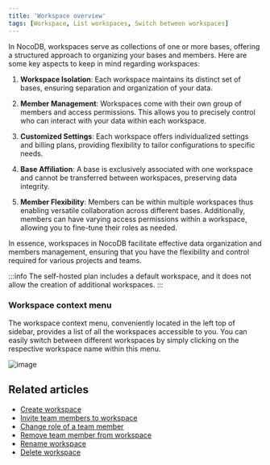 ```yaml
---
title: 'Workspace overview'
tags: [Workspace, List workspaces, Switch between workspaces]
---
```


In NocoDB, workspaces serve as collections of one or more bases, offering a structured approach to organizing your bases and members. Here are some key aspects to keep in mind regarding workspaces:

1. **Workspace Isolation**: Each workspace maintains its distinct set of bases, ensuring separation and organization of your data.

2. **Member Management**: Workspaces come with their own group of members and access permissions. This allows you to precisely control who can interact with your data within each workspace.

3. **Customized Settings**: Each workspace offers individualized settings and billing plans, providing flexibility to tailor configurations to specific needs.

4. **Base Affiliation**: A base is exclusively associated with one workspace and cannot be transferred between workspaces, preserving data integrity.

5. **Member Flexibility**: Members can be within multiple workspaces thus enabling versatile collaboration across different bases. Additionally, members can have varying access permissions within a workspace, allowing you to fine-tune their roles as needed.

In essence, workspaces in NocoDB facilitate effective data organization and members management, ensuring that you have the flexibility and control required for various projects and teams.

:::info
The self-hosted plan includes a default workspace, and it does not allow the creation of additional workspaces.
:::

### Workspace context menu

The workspace context menu, conveniently located in the left top of sidebar, provides a list of all the workspaces accessible to you. 
You can easily switch between different workspaces by simply clicking on the respective workspace name within this menu.

![image](/img/v2/workspace/workspace-context-menu.png)


## Related articles
- [Create workspace](/workspaces/create-workspace)
- [Invite team members to workspace](/workspaces/workspace-collaboration)
- [Change role of a team member](/workspaces/workspace-collaboration#modifying-workspace-member-roles)
- [Remove team member from workspace](/workspaces/workspace-collaboration#removing-workspace-members)
- [Rename workspace](/workspaces/actions-on-workspace#rename-workspace)
- [Delete workspace](/workspaces/actions-on-workspace#delete-workspace)


[//]: # (Workspaces in NocoDB are collection of one or more [Bases]&#40;/bases/base-overview&#41;. You can create multiple workspaces to organize your bases and collaborators. Some of the key points to note about workspaces are:)
[//]: # (- Each workspace has its own set of bases.)
[//]: # (- Each workspace has its own set of members and access permissions.)
[//]: # (- Each workspace has its own set of settings & billing plans)
[//]: # (- A base can be a part of only one workspace & cannot be moved between workspaces.)
[//]: # (- A member can be a member of multiple workspaces.)
[//]: # (- A member can have different access permissions in different workspaces.)